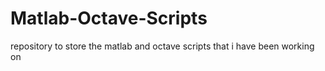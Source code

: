 # Matlab-Octave-Scripts
repository to store the matlab and octave scripts that i have been working on

